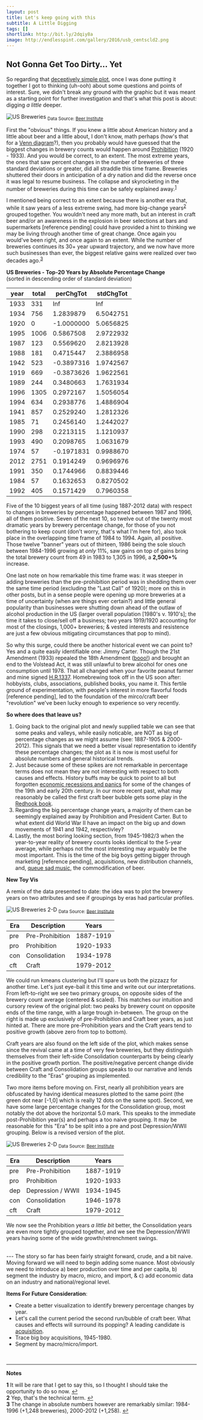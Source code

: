 ```yaml
---
layout: post
title: Let's keep going with this
subtitle: A Little Digging
tags: []
shortlink: http://bit.ly/2dqiy8a
image: http://endlesspint.com/gallery/2016/usb_centscld2.png
---
```


## Not Gonna Get Too Dirty... Yet

So regarding that <a href="/2016-03-19-prepping/#toy-dataset--toy-vis" target="_blank">deceptively simple plot</a>, once I was done putting it together I got to thinking (uh-ooh) about some questions and points of interest. Sure, we didn't break any ground with the graphic but it was meant as a starting point for further investigation and that's what this post is about: digging _a little_ deeper. 

<!---img src="../gallery/2016/us_breweries_historic.png" alt="US Breweries"-->
<img src="/gallery/2016/us_breweries_historic.png" alt="US Breweries" />
<sub>Data Source: <a href="http://www.beerinstitute.org/" target="_blank">Beer Institute</a></sub>

First the "obvious" things. If you knew a little about American history and a little about beer and a little about, I don't know, math perhaps (how's that for a <a target="_blank" href="http://www.google.com/search?q=venn+diagram&tbm=isch">
Venn diagram</a>?), then you probably would have guessed that the biggest changes in brewery counts would happen around <a href="https://en.wikipedia.org/wiki/Prohibition_in_the_United_States" target="_blank">Prohibition</a> (1920 - 1933). And you would be correct, to an extent. The most extreme years, the ones that saw percent changes in the number of breweries of three standard deviations or greater, did all straddle this time frame. Breweries shuttered their doors in anticipation of a dry nation and did the reverse once it was legal to resume business. The collapse and skyrocketing in the number of breweries during this time can be safely explained away.<sup id="a1">[1](#f1)</sup>

I mentioned being correct to an extent because there is another era that, while it saw years of a less extreme swing, had more big-change years<sup id="a2">[2](#f2)</sup> grouped together. You wouldn't need any more math, but an interest in craft beer and/or an awareness in the explosion in beer selections at bars and supermarkets [reference pending] could have provided a hint to thinking we may be living through another time of great change. Once again you would've been right, and once again to an extent. While the number of breweries continues its 30+ year upward trajectory, and we now have more such businesses than ever, the biggest relative gains were realized over two decades ago.<sup id="a3">[3](#f3)</sup>

**US Breweries - Top-20 Years by Absolute Percentage Change**<br>(sorted in descending order of standard deviation)

|year|total| perChgTot|stdChgTot|
|----|-----|----------|---------|
|1933|  331|       Inf|      Inf|
|1934|  756| 1.2839879|6.5042751|
|1920|    0|-1.0000000|5.0656825|
|1995| 1006| 0.5867508|2.9722932|
|1987|  123| 0.5569620|2.8213928|
|1988|  181| 0.4715447|2.3886958|
|1942|  523|-0.3897316|1.9742567|
|1919|  669|-0.3873626|1.9622561|
|1989|  244| 0.3480663|1.7631934|
|1996| 1305| 0.2972167|1.5056054|
|1994|  634| 0.2938776|1.4886904|
|1941|  857| 0.2529240|1.2812326|
|1985|   71| 0.2456140|1.2442027|
|1990|  298| 0.2213115|1.1210937|
|1993|  490| 0.2098765|1.0631679|
|1974|   57|-0.1971831|0.9988670|
|2012| 2751| 0.1914249|0.9696976|
|1991|  350| 0.1744966|0.8839446|
|1984|   57| 0.1632653|0.8270502|
|1992|  405| 0.1571429|0.7960358|

Five of the 10 biggest years of all time (using 1887-2012 data) with respect to changes in breweries by percentage happened between 1987 and 1996, all of them positive. Seven of the next 10, so twelve out of the twenty most dramatic years by brewery percentage change, for those of you not bothering to keep count (don't worry, that's what I'm here for), also took place in the overlapping time frame of 1984 to 1994. Again, all positive. Those twelve "banner" years out of thirteen, 1986 being the sole slouch between 1984-1996 growing at _only_ 11%, saw gains on top of gains bring the total brewery count from 49 in 1983 to 1,305 in 1996, a **2,500+%** increase. 

One last note on how remarkable this time frame was: it was steeper in adding breweries than the pre-prohibition period was in shedding them over the same time period (excluding the "Last Call" of 1920); more on this in other posts, but in a sense people were opening up more breweries at a time of uncertainty (when are things ever certain?) and little general popularity than businesses were shutting down ahead of the outlaw of alcohol production in the US (larger overall population [1980's v. 1910's]; the time it takes to close/sell off a business; two years 1919/1920 accounting for most of the closings, 1,000+ breweries; & vested interests and resistence are just a few obvious mitigating circumstances that pop to mind).

So why this surge, could there be another historical event we can point to? Yes and a quite easily identifiable one: Jimmy Carter. Though the 21st Amendment (1933) repealed the 18th Amendment (<a href="https://www.youtube.com/watch?v=mcZZlQ4Tmrc" target="_blank">booo!</a>) and brought an end to the Volstead Act, it was still unlawful to brew alcohol for ones one consumption until 1978. That all changed when your favorite peanut farmer and mine signed <a href="http://thomas.loc.gov/cgi-bin/bdquery/z?d095:HR01337:@@@L&summ2=m&" target="_blank">H.R.1337</a>. Homebrewing took off in the US soon after: hobbyists, clubs, associations, published books, you name it. This fertile ground of experimentation, with people's interest in more flavorful foods [reference pending], led to the foundation of the mirco/craft beer "revolution" we've been lucky enough to experience so very recently.

**So where does that leave us?**

1. Going back to the original plot and newly supplied table we can see that some peaks and valleys, while easily noticable, are NOT as big of percentage changes as we might assume (see: 1887-1905 & 2000-2012). This signals that we need a better visual representation to identify these percentage changes; the plot as it is now is most useful for absolute numbers and general historical trends. 
2. Just because some of these spikes are not remarkable in percentage terms does not mean they are not interesting with respect to both causes and effects. History buffs may be quick to point to all but forgotten <a href="https://en.wikipedia.org/wiki/List_of_recessions_in_the_United_States" target="_blank">economic recessions and panics</a> for some of the changes of the 19th and early 20th century. In our more recent past, what may reasonably be called the first craft beer bubble gets some play in the <a href="http://www.amazon.com/Redhook-A-Microbrew-Success-Story/dp/1568581068" target="_blank">Redhook book</a>.
3. Regarding the big percentage change years, a majority of them can be seemingly explained away by Prohibition and President Carter. But to what extent did World War II have an impact on the big up and down movements of 1941 and 1942, respectivley? 
4. Lastly, the most boring looking section, from 1945-1982/3 when the year-to-year reality of brewery counts looks identical to the  5-year average, while perhaps not the most interesting may arguably be the most important. This is the time of the big boys getting bigger through marketing [reference pending], acquisitions, new distribution channels, and, <a href="https://www.youtube.com/watch?v=rlWRiZo7T4I" target="_blank">queue sad music</a>, the commodification of beer.

**New Toy Vis**

A remix of the data presented to date: the idea was to plot the brewery years on two attributes and see if groupings by eras had particular profiles.

<img src = "/gallery/2016/usb_centscld.png" alt="US Breweries 2-D" />
<sub>Data Source: <a href="http://www.beerinstitute.org/" target="_blank">Beer Institute</a></sub>

|Era|Description|Years|
|----|-----|----------|
|pre|Pre-Prohibition|1887-1919|
|pro|Prohibition|1920-1933|
|con|Consolidation|1934-1978|
|cft|Craft|1979-2012|

We could run kmeans clustering but I'll spare us both the pizzazz for another time. Let's just eye-ball it this time and write out our interpretations. From left-to-right we see two primary groups, on opposite sides of the brewery count average (centered & scaled). This matches our intuition and cursory review of the original plot: two peaks by brewery count on opposite ends of the time range, with a large trough in-between. The group on the right is made up exclusively of pre-Prohibition and Craft beer years, as just hinted at. There are more pre-Prohibition years and the Craft years tend to positive growth (above zero from top to bottom). 

Craft years are also found on the left side of the plot, which makes sense since the revival came at a time of very few breweries, but they distinguish themselves from their left-side Consolidation counterparts by being clearly in the positive growth portion. The positive/negative percent change divide between Craft and Consolidation groups speaks to our narrative and lends credibility to the "Eras" grouping as implemented.

Two more items before moving on. First, nearly all prohibition years are obfuscated by having identical measures plotted to the same point (the green dot near [-1,0] which is really 12 dots on the same spot). Second, we have some large percentage changes for the Consolidation group, most notably the dot above the horizontal 5.0 mark. This speaks to the immediate post-Prohibition year(s) and perhaps a too naive grouping. It may be reasonable for this "Era" to be split into a pre and post Depression/WWII grouping. Below is a revised version of the plot.

<img src="/gallery/2016/usb_centscld2.png" alt="US Breweries 2-D" />
<sub>Data Source: <a href="http://www.beerinstitute.org/" target="_blank">Beer Institute</a></sub>

|Era|Description|Years|
|----|-----|----------|
|pre|Pre-Prohibition|1887-1919|
|pro|Prohibition|1920-1933|
|dep|Depression / WWII|1934-1945|
|con|Consolidation|1946-1978|
|cft|Craft|1979-2012|

We now see the Prohibition years _a little bit_ better, the Consolidation years are even more tightly grouped together, and we see the Depression/WWII years having some of the wide growth/retrenchment swings. 

<br>
---
The story so far has been fairly straight forward, crude, and a bit naive. Moving forward we will need to begin adding some nuance. Most obviously we need to introduce a) beer production over time and per capita, b) segment the industry by macro, micro, and import, & c) add economic data on an industry and national/regional level. 

**Items For Future Consideration**:

* Create a better visualization to identify brewery percentage changes by year.
* Let's call the current period the second run/bubble of craft beer. What causes and effects will surround its popping? A leading candidate is <a href="https://lagunitas.com/heineken-and-lagunitas-brewing-company-partner-to-take-craft-beer-global" target="_blank">acquisition</a>.
* Trace big boy acquisitions, 1945-1980.
* Segment by macro/micro/import.

<br>

---

**Notes**

<b id="f1">1</b> It will be rare that I get to say this, so I thought I should take the opportunity to do so now. [↩](#a1) <br>
<b id="f2">2</b> Yep, that's the technical term. [↩](#a2) <br>
<b id="f3">3</b> The change in absolute numbers however are remarkably similar: 1984-1996 (+1,248 breweries), 2000-2012 (+1,258). [↩](#a3)
